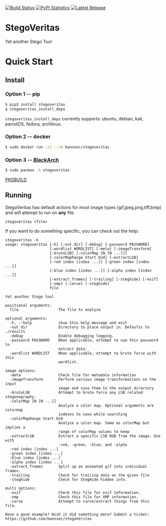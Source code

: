 [![Build Status](https://travis-ci.org/bannsec/stegoVeritas.svg?branch=master)](https://travis-ci.org/bannsec/stegoVeritas)
[![PyPI Statistics](https://img.shields.io/pypi/dm/stegoveritas.svg)](https://pypistats.org/packages/stegoveritas)
[![Latest Release](https://img.shields.io/pypi/v/stegoveritas.svg)](https://pypi.python.org/pypi/stegoveritas/)

# StegoVeritas
Yet another Stego Tool

# Quick Start

## Install

### Option 1 -- pip

```bash
$ pip3 install stegoveritas
$ stegoveritas_install_deps
```

`stegoveritas_install_deps` currently supports: ubuntu, debian, kali, parrotOS, fedora, archlinux.

### Option 2 -- docker

```bash
$ sudo docker run -it --rm bannsec/stegoveritas
```

### Option 3 -- [BlackArch](https://blackarch.org/)

```bash
$ sudo pacman -S stegoveritas
```

[PKGBUILD](https://github.com/BlackArch/blackarch/blob/master/packages/stegoveritas/PKGBUILD)

## Running
StegoVeritas has default actions for most image types (gif,jpeg,png,tiff,bmp)
and will attempt to run on __any__ file.

`stegoveritas <file>`

If you want to do something specific, you can check out the help:

```
stegoveritas -h
usage: stegoveritas [-h] [-out dir] [-debug] [-password PASSWORD]
                    [-wordlist WORDLIST] [-meta] [-imageTransform]
                    [-bruteLSB] [-colorMap [N [N ...]]]
                    [-colorMapRange Start End] [-extractLSB]
                    [-red index [index ...]] [-green index [index ...]]
                    [-blue index [index ...]] [-alpha index [index ...]]
                    [-extract_frames] [-trailing] [-steghide] [-exif]
                    [-xmp] [-carve] [-steghide]
                    file

Yet another Stego tool

positional arguments:
  file                  The file to analyze

optional arguments:
  -h, --help            show this help message and exit
  -out dir              Directory to place output in. Defaults to ./results
  -debug                Enable debugging logging.
  -password PASSWORD    When applicable, attempt to use this password to
                        extract data.
  -wordlist WORDLIST    When applicable, attempt to brute force with this
                        wordlist.

image options:
  -meta                 Check file for metadata information
  -imageTransform       Perform various image transformations on the input
                        image and save them to the output directory
  -bruteLSB             Attempt to brute force any LSB related stegonography.
  -colorMap [N [N ...]]
                        Analyze a color map. Optional arguments are colormap
                        indexes to save while searching
  -colorMapRange Start End
                        Analyze a color map. Same as colorMap but implies a
                        range of colorMap values to keep
  -extractLSB           Extract a specific LSB RGB from the image. Use with
                        -red, -green, -blue, and -alpha
  -red index [index ...]
  -green index [index ...]
  -blue index [index ...]
  -alpha index [index ...]
  -extract_frames       Split up an animated gif into individual frames.
  -trailing             Check for trailing data on the given file
  -steghide             Check for StegHide hidden info.

multi options:
  -exif                 Check this file for exif information.
  -xmp                  Check this file for XMP information.
  -carve                Attempt to carve/extract things from this file.

Have a good example? Wish it did something more? Submit a ticket:
https://github.com/bannsec/stegoVeritas
```
